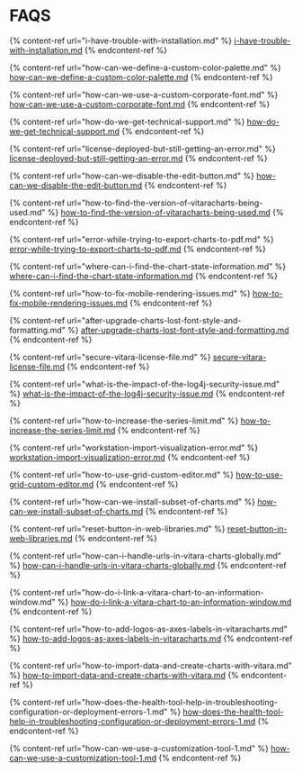 # FAQS

{% content-ref url="i-have-trouble-with-installation.md" %}
[i-have-trouble-with-installation.md](i-have-trouble-with-installation.md)
{% endcontent-ref %}

{% content-ref url="how-can-we-define-a-custom-color-palette.md" %}
[how-can-we-define-a-custom-color-palette.md](how-can-we-define-a-custom-color-palette.md)
{% endcontent-ref %}

{% content-ref url="how-can-we-use-a-custom-corporate-font.md" %}
[how-can-we-use-a-custom-corporate-font.md](how-can-we-use-a-custom-corporate-font.md)
{% endcontent-ref %}

{% content-ref url="how-do-we-get-technical-support.md" %}
[how-do-we-get-technical-support.md](how-do-we-get-technical-support.md)
{% endcontent-ref %}

{% content-ref url="license-deployed-but-still-getting-an-error.md" %}
[license-deployed-but-still-getting-an-error.md](license-deployed-but-still-getting-an-error.md)
{% endcontent-ref %}

{% content-ref url="how-can-we-disable-the-edit-button.md" %}
[how-can-we-disable-the-edit-button.md](how-can-we-disable-the-edit-button.md)
{% endcontent-ref %}

{% content-ref url="how-to-find-the-version-of-vitaracharts-being-used.md" %}
[how-to-find-the-version-of-vitaracharts-being-used.md](how-to-find-the-version-of-vitaracharts-being-used.md)
{% endcontent-ref %}

{% content-ref url="error-while-trying-to-export-charts-to-pdf.md" %}
[error-while-trying-to-export-charts-to-pdf.md](error-while-trying-to-export-charts-to-pdf.md)
{% endcontent-ref %}

{% content-ref url="where-can-i-find-the-chart-state-information.md" %}
[where-can-i-find-the-chart-state-information.md](where-can-i-find-the-chart-state-information.md)
{% endcontent-ref %}

{% content-ref url="how-to-fix-mobile-rendering-issues.md" %}
[how-to-fix-mobile-rendering-issues.md](how-to-fix-mobile-rendering-issues.md)
{% endcontent-ref %}

{% content-ref url="after-upgrade-charts-lost-font-style-and-formatting.md" %}
[after-upgrade-charts-lost-font-style-and-formatting.md](after-upgrade-charts-lost-font-style-and-formatting.md)
{% endcontent-ref %}

{% content-ref url="secure-vitara-license-file.md" %}
[secure-vitara-license-file.md](secure-vitara-license-file.md)
{% endcontent-ref %}

{% content-ref url="what-is-the-impact-of-the-log4j-security-issue.md" %}
[what-is-the-impact-of-the-log4j-security-issue.md](what-is-the-impact-of-the-log4j-security-issue.md)
{% endcontent-ref %}

{% content-ref url="how-to-increase-the-series-limit.md" %}
[how-to-increase-the-series-limit.md](how-to-increase-the-series-limit.md)
{% endcontent-ref %}

{% content-ref url="workstation-import-visualization-error.md" %}
[workstation-import-visualization-error.md](workstation-import-visualization-error.md)
{% endcontent-ref %}

{% content-ref url="how-to-use-grid-custom-editor.md" %}
[how-to-use-grid-custom-editor.md](how-to-use-grid-custom-editor.md)
{% endcontent-ref %}

{% content-ref url="how-can-we-install-subset-of-charts.md" %}
[how-can-we-install-subset-of-charts.md](how-can-we-install-subset-of-charts.md)
{% endcontent-ref %}

{% content-ref url="reset-button-in-web-libraries.md" %}
[reset-button-in-web-libraries.md](reset-button-in-web-libraries.md)
{% endcontent-ref %}

{% content-ref url="how-can-i-handle-urls-in-vitara-charts-globally.md" %}
[how-can-i-handle-urls-in-vitara-charts-globally.md](how-can-i-handle-urls-in-vitara-charts-globally.md)
{% endcontent-ref %}

{% content-ref url="how-do-i-link-a-vitara-chart-to-an-information-window.md" %}
[how-do-i-link-a-vitara-chart-to-an-information-window.md](how-do-i-link-a-vitara-chart-to-an-information-window.md)
{% endcontent-ref %}

{% content-ref url="how-to-add-logos-as-axes-labels-in-vitaracharts.md" %}
[how-to-add-logos-as-axes-labels-in-vitaracharts.md](how-to-add-logos-as-axes-labels-in-vitaracharts.md)
{% endcontent-ref %}

{% content-ref url="how-to-import-data-and-create-charts-with-vitara.md" %}
[how-to-import-data-and-create-charts-with-vitara.md](how-to-import-data-and-create-charts-with-vitara.md)
{% endcontent-ref %}

{% content-ref url="how-does-the-health-tool-help-in-troubleshooting-configuration-or-deployment-errors-1.md" %}
[how-does-the-health-tool-help-in-troubleshooting-configuration-or-deployment-errors-1.md](how-does-the-health-tool-help-in-troubleshooting-configuration-or-deployment-errors-1.md)
{% endcontent-ref %}

{% content-ref url="how-can-we-use-a-customization-tool-1.md" %}
[how-can-we-use-a-customization-tool-1.md](how-can-we-use-a-customization-tool-1.md)
{% endcontent-ref %}
